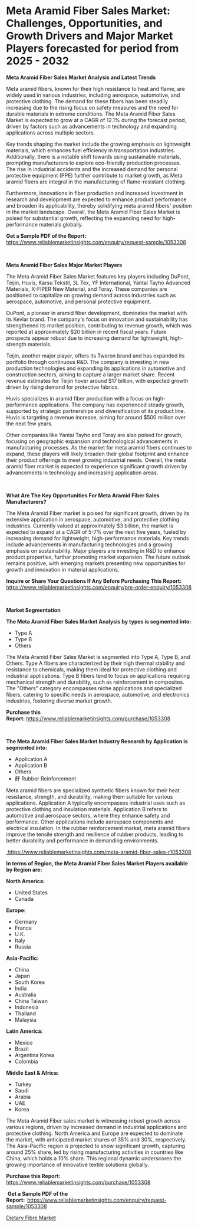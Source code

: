<p><h1>Meta Aramid Fiber Sales Market: Challenges, Opportunities, and Growth Drivers and Major Market Players forecasted for period from 2025 - 2032</h1></p><p><strong>Meta Aramid Fiber Sales Market Analysis and Latest Trends</strong></p>
<p><p>Meta aramid fibers, known for their high resistance to heat and flame, are widely used in various industries, including aerospace, automotive, and protective clothing. The demand for these fibers has been steadily increasing due to the rising focus on safety measures and the need for durable materials in extreme conditions. The Meta Aramid Fiber Sales Market is expected to grow at a CAGR of 12.1% during the forecast period, driven by factors such as advancements in technology and expanding applications across multiple sectors.</p><p>Key trends shaping the market include the growing emphasis on lightweight materials, which enhances fuel efficiency in transportation industries. Additionally, there is a notable shift towards using sustainable materials, prompting manufacturers to explore eco-friendly production processes. The rise in industrial accidents and the increased demand for personal protective equipment (PPE) further contribute to market growth, as Meta aramid fibers are integral in the manufacturing of flame-resistant clothing. </p><p>Furthermore, innovations in fiber production and increased investment in research and development are expected to enhance product performance and broaden its applicability, thereby solidifying meta aramid fibers' position in the market landscape. Overall, the Meta Aramid Fiber Sales Market is poised for substantial growth, reflecting the expanding need for high-performance materials globally.</p></p>
<p><strong>Get a Sample PDF of the Report:&nbsp;</strong> <a href="https://www.reliablemarketinsights.com/enquiry/request-sample/1053308?utm_campaign=3264&utm_medium=2&utm_source=Github&utm_content=ia&utm_term=22032025&utm_id=meta-aramid-fiber-sales">https://www.reliablemarketinsights.com/enquiry/request-sample/1053308</a></p>
<p>&nbsp;</p>
<p><strong>Meta Aramid Fiber Sales Major Market Players</strong></p>
<p><p>The Meta Aramid Fiber Sales Market features key players including DuPont, Teijin, Huvis, Karsu Tekstil, 3L Tex, YF International, Yantai Tayho Advanced Materials, X-FIPER New Material, and Toray. These companies are positioned to capitalize on growing demand across industries such as aerospace, automotive, and personal protective equipment.</p><p>DuPont, a pioneer in aramid fiber development, dominates the market with its Kevlar brand. The company's focus on innovation and sustainability has strengthened its market position, contributing to revenue growth, which was reported at approximately $20 billion in recent fiscal years. Future prospects appear robust due to increasing demand for lightweight, high-strength materials.</p><p>Teijin, another major player, offers its Twaron brand and has expanded its portfolio through continuous R&D. The company is investing in new production technologies and expanding its applications in automotive and construction sectors, aiming to capture a larger market share. Recent revenue estimates for Teijin hover around $17 billion, with expected growth driven by rising demand for protective fabrics.</p><p>Huvis specializes in aramid fiber production with a focus on high-performance applications. The company has experienced steady growth, supported by strategic partnerships and diversification of its product line. Huvis is targeting a revenue increase, aiming for around $500 million over the next few years.</p><p>Other companies like Yantai Tayho and Toray are also poised for growth, focusing on geographic expansion and technological advancements in manufacturing processes. As the market for meta aramid fibers continues to expand, these players will likely broaden their global footprint and enhance their product offerings to meet growing industrial needs. Overall, the meta aramid fiber market is expected to experience significant growth driven by advancements in technology and increasing application areas.</p></p>
<p>&nbsp;</p>
<p><strong>What Are The Key Opportunities For Meta Aramid Fiber Sales Manufacturers?</strong></p>
<p><p>The Meta Aramid Fiber market is poised for significant growth, driven by its extensive application in aerospace, automotive, and protective clothing industries. Currently valued at approximately $3 billion, the market is expected to expand at a CAGR of 5-7% over the next five years, fueled by increasing demand for lightweight, high-performance materials. Key trends include advancements in manufacturing technologies and a growing emphasis on sustainability. Major players are investing in R&D to enhance product properties, further promoting market expansion. The future outlook remains positive, with emerging markets presenting new opportunities for growth and innovation in material applications.</p></p>
<p><strong>Inquire or Share Your Questions If Any Before Purchasing This Report:</strong> <a href="https://www.reliablemarketinsights.com/enquiry/pre-order-enquiry/1053308?utm_campaign=3264&utm_medium=2&utm_source=Github&utm_content=ia&utm_term=22032025&utm_id=meta-aramid-fiber-sales">https://www.reliablemarketinsights.com/enquiry/pre-order-enquiry/1053308</a></p>
<p>&nbsp;</p>
<p><strong>Market Segmentation</strong></p>
<p><strong>The Meta Aramid Fiber Sales Market Analysis by types is segmented into:</strong></p>
<p><ul><li>Type A</li><li>Type B</li><li>Others</li></ul></p>
<p><p>The Meta Aramid Fiber Sales Market is segmented into Type A, Type B, and Others. Type A fibers are characterized by their high thermal stability and resistance to chemicals, making them ideal for protective clothing and industrial applications. Type B fibers tend to focus on applications requiring mechanical strength and durability, such as reinforcement in composites. The "Others" category encompasses niche applications and specialized fibers, catering to specific needs in aerospace, automotive, and electronics industries, fostering diverse market growth.</p></p>
<p><strong>Purchase this Report:&nbsp;</strong><a href="https://www.reliablemarketinsights.com/purchase/1053308?utm_campaign=3264&utm_medium=2&utm_source=Github&utm_content=ia&utm_term=22032025&utm_id=meta-aramid-fiber-sales">https://www.reliablemarketinsights.com/purchase/1053308</a></p>
<p>&nbsp;</p>
<p><strong>The Meta Aramid Fiber Sales Market Industry Research by Application is segmented into:</strong></p>
<p><ul><li>Application A</li><li>Application B</li><li>Others</li><li>飦	Rubber Reinforcement</li></ul></p>
<p><p>Meta aramid fibers are specialized synthetic fibers known for their heat resistance, strength, and durability, making them suitable for various applications. Application A typically encompasses industrial uses such as protective clothing and insulation materials. Application B refers to automotive and aerospace sectors, where they enhance safety and performance. Other applications include aerospace components and electrical insulation. In the rubber reinforcement market, meta aramid fibers improve the tensile strength and resilience of rubber products, leading to better durability and performance in demanding environments.</p></p>
<p><a href="https://www.reliablemarketinsights.com/meta-aramid-fiber-sales-r1053308?utm_campaign=3264&utm_medium=2&utm_source=Github&utm_content=ia&utm_term=22032025&utm_id=meta-aramid-fiber-sales">&nbsp;https://www.reliablemarketinsights.com/meta-aramid-fiber-sales-r1053308</a></p>
<p><strong>In terms of Region, the Meta Aramid Fiber Sales Market Players available by Region are:</strong></p>
<p>
    <p> <strong> North America: </strong>
        <ul>
            <li>United States</li>
            <li>Canada</li>
        </ul>
        </p> 
    <p> <strong> Europe: </strong>
        <ul>
            <li>Germany</li>
            <li>France</li>
            <li>U.K.</li>
            <li>Italy</li>
            <li>Russia</li>
        </ul>
        </p> 
    <p> <strong> Asia-Pacific: </strong>
        <ul>
            <li>China</li>
            <li>Japan</li>
            <li>South Korea</li>
            <li>India</li>
            <li>Australia</li>
            <li>China Taiwan</li>
            <li>Indonesia</li>
            <li>Thailand</li>
            <li>Malaysia</li>
        </ul>
        </p> 
    <p> <strong> Latin America: </strong>
        <ul>
            <li>Mexico</li>
            <li>Brazil</li>
            <li>Argentina Korea</li>
            <li>Colombia</li>
        </ul>
        </p> 
    <p> <strong> Middle East & Africa: </strong>
        <ul>
            <li>Turkey</li>
            <li>Saudi</li>
            <li>Arabia</li>
            <li>UAE</li>
            <li>Korea</li>
        </ul>
    </p>
    </p>
<p><p>The Meta Aramid Fiber sales market is witnessing robust growth across various regions, driven by increased demand in industrial applications and protective clothing. North America and Europe are expected to dominate the market, with anticipated market shares of 35% and 30%, respectively. The Asia-Pacific region is projected to show significant growth, capturing around 25% share, led by rising manufacturing activities in countries like China, which holds a 10% share. This regional dynamic underscores the growing importance of innovative textile solutions globally.</p></p>
<p><strong>Purchase this Report: </strong><a href="https://www.reliablemarketinsights.com/purchase/1053308?utm_campaign=3264&utm_medium=2&utm_source=Github&utm_content=ia&utm_term=22032025&utm_id=meta-aramid-fiber-sales">https://www.reliablemarketinsights.com/purchase/1053308</a></p>
<p>&nbsp;<strong>Get a Sample PDF of the Report:&nbsp;&nbsp;</strong><a href="https://www.reliablemarketinsights.com/enquiry/request-sample/1053308?utm_campaign=3264&utm_medium=2&utm_source=Github&utm_content=ia&utm_term=22032025&utm_id=meta-aramid-fiber-sales">https://www.reliablemarketinsights.com/enquiry/request-sample/1053308</a></p>
<p><strong></strong></p>
<p><p><a href="https://github.com/leijavaagexo/Market-Research-Report-List-1/blob/main/dietary-fibre-market.md?utm_campaign=3264&utm_medium=2&utm_source=Github&utm_content=ia&utm_term=22032025&utm_id=meta-aramid-fiber-sales">Dietary Fibre Market</a></p></p>
